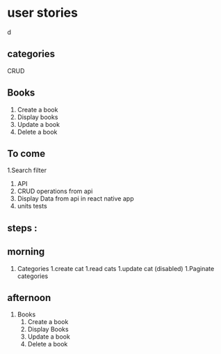 # user stories
d
## categories
CRUD

## Books
1. Create a book
1. Display books
1. Update a book
1. Delete a book



## To come
1.Search filter
1. API
1. CRUD operations from api
1. Display Data from api in react native app
1. units tests


## steps :
## morning

1. Categories
    1.create cat
    1.read cats
    1.update cat (disabled) 
    1.Paginate categories 

## afternoon
1. Books
    1. Create a book
    1. Display Books
    1. Update a book
    1. Delete a book